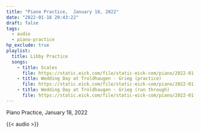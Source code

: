 ```yaml
---
title: "Piano Practice,  January 18, 2022"
date: "2022-01-18 20:43:22"
draft: false
tags:
  - audio
  - piano-practice
hp_exclude: true
playlist:
  title: Libby Practice
  songs:
    - title: Scales
      file: https://static.eick.com/file/static-eick-com/piano/2022-01-18-001.mp3
    - title: Wedding Day at Troldhaugen - Grieg (practice)
      file: https://static.eick.com/file/static-eick-com/piano/2022-01-18-002.mp3
    - title: Wedding Day at Troldhaugen - Grieg (run through)
      file: https://static.eick.com/file/static-eick-com/piano/2022-01-18-003.mp3
---
```


Piano Practice, January 18, 2022

<!--more-->

{{< audio >}}
